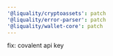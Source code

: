 ```yaml
---
'@liquality/cryptoassets': patch
'@liquality/error-parser': patch
'@liquality/wallet-core': patch
---
```


fix: covalent api key

